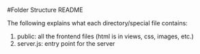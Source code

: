 #Folder Structure README

The following explains what each directory/special file contains:
1. public: all the frontend files (html is in views, css, images, etc.)
2. server.js: entry point for the server
